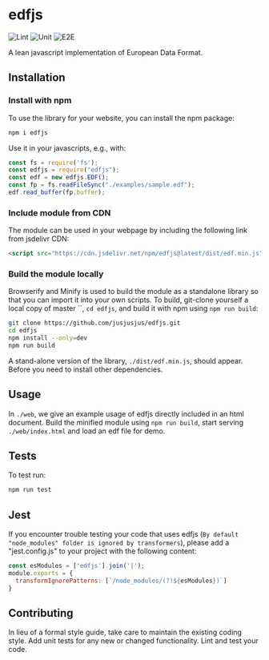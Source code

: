 edfjs
=========
![Lint](https://github.com/jusjusjus/edfjs/workflows/lint/badge.svg)
![Unit](https://github.com/jusjusjus/edfjs/workflows/Unit%20test/badge.svg)
![E2E](https://github.com/jusjusjus/edfjs/workflows/end-to-end/badge.svg)

A lean javascript implementation of European Data Format.

## Installation

### Install with npm

To use the library for your website, you can install the npm package:

```bash
npm i edfjs
```

Use it in your javascripts, e.g., with:

```javascript
const fs = require('fs');
const edfjs = require("edfjs");
const edf = new edfjs.EDF();
const fp = fs.readFileSync("./examples/sample.edf");
edf.read_buffer(fp.buffer);
```

### Include module from CDN

The module can be used in your webpage by including the following link from
jsdelivr CDN:

```html
<script src="https://cdn.jsdelivr.net/npm/edfjs@latest/dist/edf.min.js"></script>
```

### Build the module locally

Browserify and Minify is used to build the module as a standalone library so
that you can import it into your own scripts.  To build, git-clone yourself a
local copy of master ``, `cd edfjs`, and build it with npm using `npm run
build`: 

```bash
git clone https://github.com/jusjusjus/edfjs.git
cd edfjs
npm install --only=dev
npm run build
```

A stand-alone version of the library, `./dist/edf.min.js`, should appear.
Before you need to install other dependencies.

## Usage

In `./web`, we give an example usage of edfjs directly included in an html
document.  Build the minified module using `npm run build`, start serving
`./web/index.html` and load an edf file for demo.

## Tests

To test run:

```bash
npm run test
```

## Jest

If you encounter trouble testing your code that uses edfjs (`By default "node_modules" folder is ignored by transformers`),
please add a "jest.config.js" to your project with the following content:

```javascript
const esModules = ['edfjs'].join('|');
module.exports = {
  transformIgnorePatterns: [`/node_modules/(?!${esModules})`]
}
```

## Contributing

In lieu of a formal style guide, take care to maintain the existing coding
style. Add unit tests for any new or changed functionality.  Lint and test your
code.

